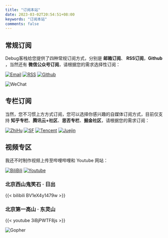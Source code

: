 ```yaml
---
title: "订阅本站"
date: 2023-03-02T20:54:51+08:00
keywords: "订阅本站"
comments: false
---
```


## 常规订阅

Debug客栈给您提供了四种常规订阅方式，分别是 **邮箱订阅**、 **RSS订阅**，**Github** ，当然还有 **微信公众号订阅**，请根据您的需求选择性订阅：

[![Email](https://img.shields.io/badge/Email订阅(推荐)-9933ff?logo=mailchimp&logoColor=white&style=for-the-badge)](https://mailchi.mp/510cad3f229f/debuginn)
[![RSS](https://img.shields.io/badge/RSS订阅(经典)-ff6600?logo=rss&logoColor=white&style=for-the-badge)](https://blog.debuginn.com/index.xml)
[![Github](https://img.shields.io/badge/Github(Follow)-000000?logo=github&logoColor=white&style=for-the-badge)](https://github.com/debuginn)

![WeChat](https://cdn.jsdelivr.net/gh/debuginn/image@main/img/202302202248422.png)

## 专栏订阅

当然，您不习惯上方方式订阅，您可以选择你感兴趣的自媒体订阅方式，目前仅支持 **知乎专栏**、**腾讯云+社区**、**思否专栏**、**掘金社区**，请根据您的需求订阅：

[![ZhiHu](https://img.shields.io/badge/知乎专栏(155关注)-0040ff?logo=zhihu&logoColor=white&style=for-the-badge)](https://www.zhihu.com/people/debuginn/posts)
[![SF](https://img.shields.io/badge/思否社区(622关注)-145214?logo=go&logoColor=white&style=for-the-badge)](https://segmentfault.com/u/debuginn/articles)
[![Tencent](https://img.shields.io/badge/腾讯社区(083关注)-7f00ff?logo=icloud&logoColor=white&style=for-the-badge)](https://cloud.tencent.com/developer/column/83947)
[![Juejin](https://img.shields.io/badge/掘金社区(推荐关注)-007FFF?logo=juejin&logoColor=white&style=for-the-badge)](https://juejin.cn/user/817692380500702/posts)

## 视频专区

我还不时制作视频上传至哔哩哔哩和 Youtube 网站：

[![BiliBili](https://img.shields.io/badge/Bilibili-ff0066?logo=bilibili&logoColor=white&style=for-the-badge)](https://space.bilibili.com/238989334)
[![Youtube](https://img.shields.io/badge/Youtube-ff0000?logo=youtube&logoColor=white&style=for-the-badge)](https://www.youtube.com/@debuginn)

### 北京西山鬼笑石 · 日出

{{< bilibili BV1eX4y1479w >}}

### 北京第一高山 · 东灵山

{{< youtube 3iBjPWTF8js >}}

![Gopher](https://cdn.jsdelivr.net/gh/debuginn/image@main/img/202303022149399.png)
